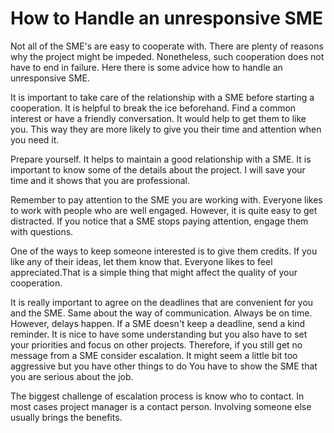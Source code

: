 
<!-- Headings -->
# How to Handle an unresponsive SME
Not all of the SME's are easy to cooperate with. There are plenty of reasons why the project might be impeded. Nonetheless, such cooperation does not have to end in failure. Here there is some advice how to handle an unresponsive SME.


It is important to take care of the relationship with a SME before starting a cooperation. It is helpful to break the ice beforehand. Find a common interest or have a friendly conversation. It would help to get them to like you.
This way they are more likely to give you their time and attention when you need it.

Prepare yourself. It helps to maintain a good relationship with a SME. It is important to know some of the details about the project.
I will save your time and it shows that you are professional.

Remember to pay attention to the SME you are working with. Everyone likes to work with people who are well engaged. However, it is quite easy to get distracted. If you notice that a SME stops paying attention, engage them with questions. 

One of the ways to keep someone interested is to give them credits. If you like any of their ideas, let them know that. Everyone likes to feel appreciated.That is a simple thing that might affect the quality of your cooperation.

It is really important to agree on the deadlines that are convenient for you and the SME. Same about the way of communication. Always be on time. However, delays happen. If a SME doesn't keep a deadline, send a kind reminder. It is nice to have some understanding but you also have to set your priorities and focus on other projects. Therefore, if you still get no message from a SME consider escalation.
It might seem a little bit too aggressive but you have other things to do You have to show the SME that you are serious about the job.

The biggest challenge of escalation process is know who to contact. In most cases project manager is a contact person. Involving someone else usually brings the benefits.


